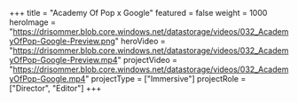 +++
title = "Academy Of Pop x Google"
featured = false
weight = 1000
heroImage = "https://drisommer.blob.core.windows.net/datastorage/videos/032_AcademyOfPop-Google-Preview.png"
heroVideo = "https://drisommer.blob.core.windows.net/datastorage/videos/032_AcademyOfPop-Google-Preview.mp4"
projectVideo = "https://drisommer.blob.core.windows.net/datastorage/videos/032_AcademyOfPop-Google.mp4"
projectType = ["Immersive"]
projectRole = ["Director", "Editor"]
+++
